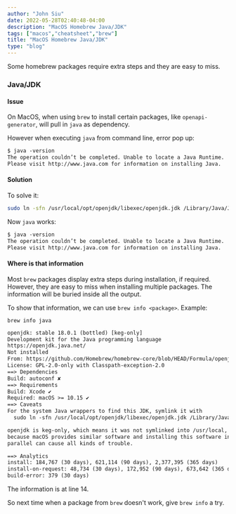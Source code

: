 ```yaml
---
author: "John Siu"
date: 2022-05-28T02:40:48-04:00
description: "MacOS Homebrew Java/JDK"
tags: ["macos","cheatsheet","brew"]
title: "MacOS Homebrew Java/JDK"
type: "blog"
---
```

Some homebrew packages require extra steps and they are easy to miss.
<!--more-->
### Java/JDK

#### Issue

On MacOS, when using `brew` to install certain packages, like `openapi-generator`, will pull in `java` as dependency.

However when executing `java` from command line, error pop up:
```txt
$ java -version
The operation couldn’t be completed. Unable to locate a Java Runtime.
Please visit http://www.java.com for information on installing Java.
```

#### Solution

To solve it:
```sh
sudo ln -sfn /usr/local/opt/openjdk/libexec/openjdk.jdk /Library/Java/JavaVirtualMachines/openjdk.jdk
```

Now `java` works:
```txt
$ java -version
The operation couldn’t be completed. Unable to locate a Java Runtime.
Please visit http://www.java.com for information on installing Java.
```

#### Where is that information

Most `brew` packages display extra steps during installation, if required. However, they are easy to miss when installing multiple packages. The information will be buried inside all the output.

To show that information, we can use `brew info <package>`. Example:

`brew info java`
```txt
openjdk: stable 18.0.1 (bottled) [keg-only]
Development kit for the Java programming language
https://openjdk.java.net/
Not installed
From: https://github.com/Homebrew/homebrew-core/blob/HEAD/Formula/openjdk.rb
License: GPL-2.0-only with Classpath-exception-2.0
==> Dependencies
Build: autoconf ✘
==> Requirements
Build: Xcode ✔
Required: macOS >= 10.15 ✔
==> Caveats
For the system Java wrappers to find this JDK, symlink it with
  sudo ln -sfn /usr/local/opt/openjdk/libexec/openjdk.jdk /Library/Java/JavaVirtualMachines/openjdk.jdk

openjdk is keg-only, which means it was not symlinked into /usr/local,
because macOS provides similar software and installing this software in
parallel can cause all kinds of trouble.

==> Analytics
install: 184,767 (30 days), 621,114 (90 days), 2,377,395 (365 days)
install-on-request: 48,734 (30 days), 172,952 (90 days), 673,642 (365 days)
build-error: 379 (30 days)
```

The information is at line 14.

So next time when a package from `brew` doesn't work, give `brew info` a try.